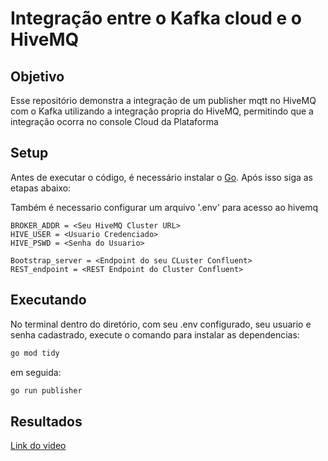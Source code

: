 # Integração entre o Kafka cloud e o HiveMQ

## Objetivo

Esse repositório demonstra a integração de um publisher mqtt no HiveMQ com o Kafka utilizando a integração propria do HiveMQ, permitindo que a integração ocorra no console Cloud da Plataforma

## Setup

Antes de executar o código, é necessário instalar o [Go](https://rmnicola.github.io/m9-ec-encontros/go). Após isso siga as etapas abaixo:

Também é necessario configurar um arquivo '.env' para acesso ao hivemq

```
BROKER_ADDR = <Seu HiveMQ Cluster URL>
HIVE_USER = <Usuario Credenciado>
HIVE_PSWD = <Senha do Usuario>

Bootstrap_server = <Endpoint do seu CLuster Confluent>
REST_endpoint = <REST Endpoint do Cluster Confluent>
```



## Executando

No terminal dentro do diretório, com seu .env configurado, seu usuario e senha cadastrado, execute o comando para instalar as dependencias:

```bash
go mod tidy
```
em seguida:
```bash
go run publisher
```

## Resultados

[Link do video](https://drive.google.com/file/d/1LhysMv_CQutt4047oJ8ieMN0RTPcw7S2/view?usp=sharing)